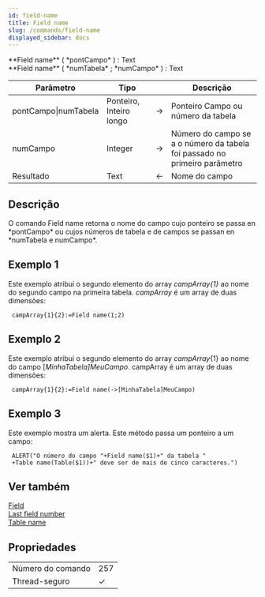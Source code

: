```yaml
---
id: field-name
title: Field name
slug: /commands/field-name
displayed_sidebar: docs
---
```


<!--REF #_command_.Field name.Syntax-->**Field name** ( *pontCampo* ) : Text<br/>**Field name** ( *numTabela* ; *numCampo* ) : Text<!-- END REF-->
<!--REF #_command_.Field name.Params-->
| Parâmetro | Tipo |  | Descrição |
| --- | --- | --- | --- |
| pontCampo&#124;numTabela | Ponteiro, Inteiro longo | &#8594;  | Ponteiro Campo ou número da tabela |
| numCampo | Integer | &#8594;  | Número do campo se a o número da tabela foi passado no primeiro parâmetro |
| Resultado | Text | &#8592; | Nome do campo |

<!-- END REF-->

## Descrição 

<!--REF #_command_.Field name.Summary-->O comando Field name retorna o nome do campo cujo ponteiro se passa en *pontCampo* ou cujos números de tabela e de campos se passan en *numTabela e numCampo*.<!-- END REF-->

## Exemplo 1 

Este exemplo atribui o segundo elemento do array *campArray{1}* ao nome do segundo campo na primeira tabela. *campArray* é um array de duas dimensões:   

```4d
 campArray{1}{2}:=Field name(1;2)
```

## Exemplo 2 

Este exemplo atribui o segundo elemento do array *campArray*{1} ao nome do campo \[*MinhaTabela\]MeuCampo*. campArray é um array de duas dimensões:   
  
```4d
 campArray{1}{2}:=Field name(->[MinhaTabela]MeuCampo)
```

## Exemplo 3 

Este exemplo mostra um alerta. Este método passa um ponteiro a um campo:   
  
```4d
 ALERT("O número do campo "+Field name($1)+" da tabela "
 +Table name(Table($1))+" deve ser de mais de cinco caracteres.")
```

## Ver também 

[Field](field.md)  
[Last field number](last-field-number.md)  
[Table name](table-name.md)  

## Propriedades

|  |  |
| --- | --- |
| Número do comando | 257 |
| Thread-seguro | &check; |


